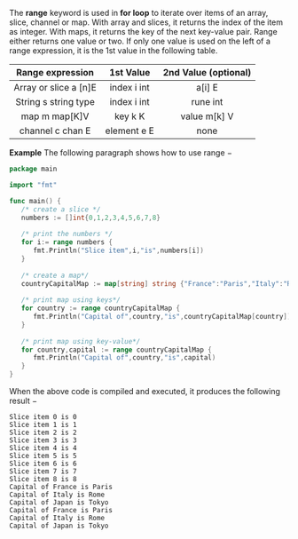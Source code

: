 The **range** keyword is used in **for loop** to iterate over items of an array, slice, channel or map. With array and slices, it returns the index of the item as integer. With maps, it returns the key of the next key-value pair. Range either returns one value or two. If only one value is used on the left of a range expression, it is the 1st value in the following table.

| Range expression | 1st Value | 2nd Value (optional) |
|:---------------------:|:----------:|:-----------:|
| Array or slice a [n]E | index i int | a[i] E
| String s string type | index i int | rune int
| map m map[K]V | key k K | value m[k] V
| channel c chan E	| element e E | none

**Example**
The following paragraph shows how to use range −

```go
package main

import "fmt"

func main() {
   /* create a slice */
   numbers := []int{0,1,2,3,4,5,6,7,8} 
   
   /* print the numbers */
   for i:= range numbers {
      fmt.Println("Slice item",i,"is",numbers[i])
   }
   
   /* create a map*/
   countryCapitalMap := map[string] string {"France":"Paris","Italy":"Rome","Japan":"Tokyo"}
   
   /* print map using keys*/
   for country := range countryCapitalMap {
      fmt.Println("Capital of",country,"is",countryCapitalMap[country])
   }
   
   /* print map using key-value*/
   for country,capital := range countryCapitalMap {
      fmt.Println("Capital of",country,"is",capital)
   }
}
```

When the above code is compiled and executed, it produces the following result −

```
Slice item 0 is 0
Slice item 1 is 1
Slice item 2 is 2
Slice item 3 is 3
Slice item 4 is 4
Slice item 5 is 5
Slice item 6 is 6
Slice item 7 is 7
Slice item 8 is 8
Capital of France is Paris
Capital of Italy is Rome
Capital of Japan is Tokyo
Capital of France is Paris
Capital of Italy is Rome
Capital of Japan is Tokyo
```

